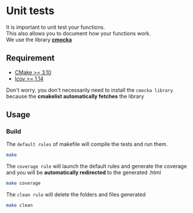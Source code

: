 # Unit tests

It is important to unit test your functions.  
This also allows you to document how your functions work.  
We use the library [**cmocka**](https://cmocka.org/#features)

## Requirement

- [CMake >= 3.10](https://cmake.org/download/)
- [lcov >= 1.14](http://ltp.sourceforge.net/coverage/lcov.php)

Don't worry, you don't necessarily need to install the `cmocka library` because the **cmakelist automatically fetches** the library

## Usage

### Build

The `default rules` of makefile will compile the tests and run them.

```sh
make
```

The `coverage rule` will launch the default rules and generate the coverage and you will be **automatically redirected** to the generated .html
```sh
make coverage
```

The `clean rule` will delete the folders and files generated
```sh
make clean
```